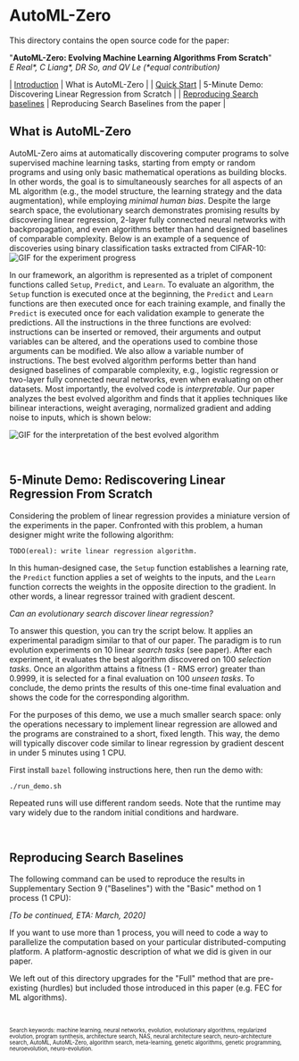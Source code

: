 # AutoML-Zero

This directory contains the open source code for the paper:

\"**AutoML-Zero: Evolving Machine Learning Algorithms From Scratch**\" \
*E Real\*, C Liang\*, DR So, and QV Le \(\*equal contribution)*

| [Introduction](#what-is-automl-zero) | What is AutoML-Zero |
| [Quick Start](#) | 5-Minute Demo: Discovering Linear Regression from Scratch |
| [Reproducing Search baselines](#reproducing-search-baselines) | Reproducing Search Baselines from the paper |

## What is AutoML-Zero

AutoML-Zero aims at automatically discovering computer programs to solve supervised machine learning tasks, starting from empty or random programs and using only basic mathematical operations as building blocks. In other words, the goal is to simultaneously searches for all aspects of an ML algorithm (e.g., the model structure, the learning strategy and the data augmentation), while employing *minimal human bias*. Despite the large search space, the evolutionary search demonstrates promising results by discovering linear regression, 2-layer fully connected neural networks with backpropagation, and even algorithms better than hand designed baselines of comparable complexity. Below is an example of a sequence of discoveries using binary classification tasks extracted from CIFAR-10: ![GIF for the experiment progress](progress.gif)

In our framework, an algorithm is represented as a triplet of component functions called ```Setup```, ```Predict```, and ```Learn```. To evaluate an algorithm, the ```Setup``` function is executed once at the beginning, the ```Predict``` and ```Learn``` functions are then executed once for each training example, and finally the ```Predict``` is executed once for each validation example to generate the predictions. All the instructions in the three functions are evolved: instructions can be inserted or removed, their arguments and output variables can be altered, and the operations used to combine those arguments can be modified. We also allow a variable number of instructions. The best evolved algorithm performs better than hand designed baselines of comparable complexity, e.g., logistic regression or two-layer fully connected neural networks, even when evaluating on other datasets. Most importantly, the evolved code is *interpretable*. Our paper analyzes the best evolved algorithm and finds that it applies techniques like bilinear interactions, weight averaging, normalized gradient and adding noise to inputs, which is shown below:

![GIF for the interpretation of the best evolved algorithm](best_algo.gif)

&nbsp;

## 5-Minute Demo: Rediscovering Linear Regression From Scratch

Considering the problem of linear regression provides a miniature version of the experiments in the paper. Confronted with this problem, a human designer might write the following algorithm:

```
TODO(ereal): write linear regression algorithm.
```

In this human-designed case, the ```Setup``` function establishes a learning rate, the ```Predict``` function applies a set of weights to the inputs, and the ```Learn``` function corrects the weights in the opposite direction to the gradient. In other words, a linear regressor trained with gradient descent.

*Can an evolutionary search discover linear regression?*

To answer this question, you can try the script below. It applies an experimental paradigm similar to that of our paper. The paradigm is to run evolution experiments on 10 linear *search tasks* (see paper). After each experiment, it evaluates the best algorithm discovered on 100 *selection tasks*. Once an algorithm attains a fitness (1 - RMS error) greater than 0.9999, it is selected for a final evaluation on 100 *unseen tasks*. To conclude, the demo prints the results of this one-time final evaluation and shows the code for the corresponding algorithm.

For the purposes of this demo, we use a much smaller search space: only the operations necessary to implement linear regression are allowed and the programs are constrained to a short, fixed length. This way, the demo will typically discover code similar to linear regression by gradient descent in under 5 minutes using 1 CPU.

First install `bazel` following instructions here, then run the demo with:

```
./run_demo.sh
```

Repeated runs will use different random seeds. Note that the runtime may vary
widely due to the random initial conditions and hardware.

&nbsp;

## Reproducing Search Baselines

The following command can be used to reproduce the results in Supplementary
Section 9 ("Baselines") with the "Basic" method on 1 process (1 CPU):

*[To be continued, ETA: March, 2020]*

If you want to use more than 1 process, you will need to code a way to
parallelize the computation based on your particular distributed-computing
platform. A platform-agnostic description of what we did is given in our paper.

We left out of this directory upgrades for the "Full" method that are
pre-existing (hurdles) but included those introduced in this paper (e.g. FEC
for ML algorithms).

&nbsp;

<sup><sub>
Search keywords: machine learning, neural networks, evolution,
evolutionary algorithms, regularized evolution, program synthesis,
architecture search, NAS, neural architecture search,
neuro-architecture search, AutoML, AutoML-Zero, algorithm search,
meta-learning, genetic algorithms, genetic programming, neuroevolution,
neuro-evolution.
</sub></sup>
